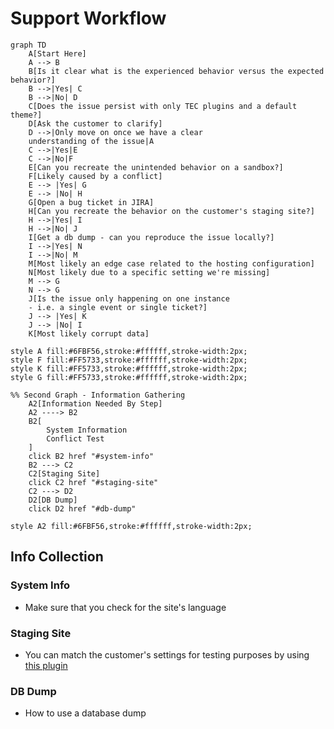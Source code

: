# Support Workflow

```mermaid
graph TD
    A[Start Here]
    A --> B
    B[Is it clear what is the experienced behavior versus the expected behavior?]
    B -->|Yes| C
    B -->|No| D
    C[Does the issue persist with only TEC plugins and a default theme?]
    D[Ask the customer to clarify]
    D -->|Only move on once we have a clear 
    understanding of the issue|A
    C -->|Yes|E
    C -->|No|F
    E[Can you recreate the unintended behavior on a sandbox?]
    F[Likely caused by a conflict]
    E --> |Yes| G
    E --> |No| H
    G[Open a bug ticket in JIRA]
    H[Can you recreate the behavior on the customer's staging site?]
    H -->|Yes| I
    H -->|No| J
    I[Get a db dump - can you reproduce the issue locally?]
    I -->|Yes| N
    I -->|No| M
    M[Most likely an edge case related to the hosting configuration]
    N[Most likely due to a specific setting we're missing]
    M --> G
    N --> G
    J[Is the issue only happening on one instance
    - i.e. a single event or single ticket?]
    J --> |Yes| K
    J --> |No| I
    K[Most likely corrupt data]
    
style A fill:#6FBF56,stroke:#ffffff,stroke-width:2px;
style F fill:#FF5733,stroke:#ffffff,stroke-width:2px;
style K fill:#FF5733,stroke:#ffffff,stroke-width:2px;
style G fill:#FF5733,stroke:#ffffff,stroke-width:2px;

%% Second Graph - Information Gathering
    A2[Information Needed By Step]
    A2 ----> B2
    B2[
        System Information
        Conflict Test
    ]
    click B2 href "#system-info"
    B2 ---> C2
    C2[Staging Site]
    click C2 href "#staging-site"
    C2 ---> D2
    D2[DB Dump]
    click D2 href "#db-dump"

style A2 fill:#6FBF56,stroke:#ffffff,stroke-width:2px;
```

## Info Collection
### System Info
- Make sure that you check for the site's language 

### Staging Site
- You can match the customer's settings for testing purposes by using [this plugin](https://theeventscalendar.com/extensions/settings-import-export/)

### DB Dump
- How to use a database dump

